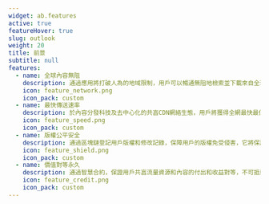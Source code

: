 ```yaml
---
widget: ab.features
active: true
featureHover: true
slug: outlook
weight: 20
title: 前景
subtitle: null
features:
  - name: 全球內容無阻
    description: 通過應用將打破人為的地域限制，用戶可以暢通無阻地檢索並下載來自全球各地的數位內容
    icon: feature_network.png
    icon_pack: custom
  - name: 最快傳送速率
    description: 於內容分發科技及去中心化的共亯CDN網絡生態，用戶將獲得全網最快最低成本的內容傳輸體驗
    icon: feature_speed.png
    icon_pack: custom
  - name: 版權公平安全
    description: 通過區塊鏈登記用戶版權和修改記錄，保障用戶的版權免受侵害，它將保護數以億計的內容兌換更高的價值
    icon: feature_shield.png
    icon_pack: custom
  - name: 價值對等永久
    description: 通過智慧合約，保證用戶共亯流量資源和內容的付出和收益對等，不可抵賴，且具有最大程度的保存概率
    icon: feature_credit.png
    icon_pack: custom
---
```

